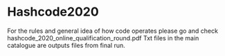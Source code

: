 # Hashcode2020


For the rules and general idea of how code operates please go and check hashcode_2020_online_qualification_round.pdf
Txt files in the main catalogue are outputs files from final run.
